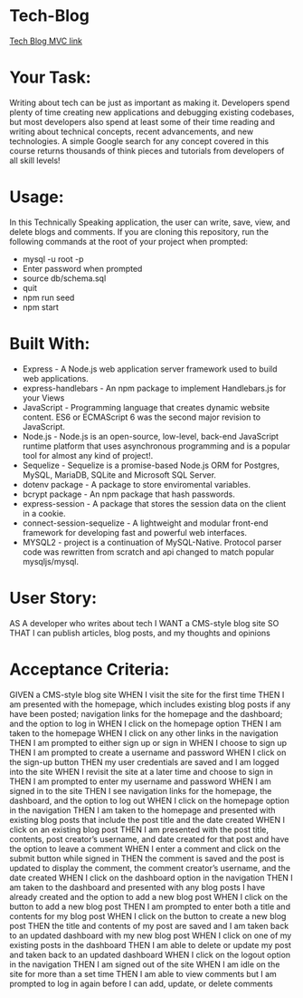# Tech-Blog

[Tech Blog MVC link](https://tech-blogmvc.herokuapp.com/)

# Your Task:
Writing about tech can be just as important as making it. Developers spend plenty of time creating new applications and debugging existing codebases, but most developers also spend at least some of their time reading and writing about technical concepts, recent advancements, and new technologies. A simple Google search for any concept covered in this course returns thousands of think pieces and tutorials from developers of all skill levels!

# Usage:
In this Technically Speaking application, the user can write, save, view, and delete blogs and comments.
If you are cloning this repository, run the following commands at the root of your project when prompted:

* mysql -u root -p
* Enter password when prompted
* source db/schema.sql
* quit
* npm run seed
* npm start

# Built With:
* Express - A Node.js web application server framework used to build web applications.
* express-handlebars - An npm package to implement Handlebars.js for your Views
* JavaScript - Programming language that creates dynamic website content. ES6 or ECMAScript 6 was the second major revision to JavaScript.
* Node.js - Node.js is an open-source, low-level, back-end JavaScript runtime platform that uses asynchronous programming and is a popular tool for almost any kind of project!.
* Sequelize - Sequelize is a promise-based Node.js ORM for Postgres, MySQL, MariaDB, SQLite and Microsoft SQL Server.
* dotenv package - A package to store enviromental variables.
* bcrypt package - An npm package that hash passwords.
* express-session - A package that stores the session data on the client in a cookie.
* connect-session-sequelize - A lightweight and modular front-end framework for developing fast and powerful web interfaces.
* MYSQL2 - project is a continuation of MySQL-Native. Protocol parser code was rewritten from scratch and api changed to match popular mysqljs/mysql.


# User Story:
AS A developer who writes about tech
I WANT a CMS-style blog site
SO THAT I can publish articles, blog posts, and my thoughts and opinions

# Acceptance Criteria:
GIVEN a CMS-style blog site
WHEN I visit the site for the first time
THEN I am presented with the homepage, which includes existing blog posts if any have been posted; navigation links for the homepage and the dashboard; and the option to log in
WHEN I click on the homepage option
THEN I am taken to the homepage
WHEN I click on any other links in the navigation
THEN I am prompted to either sign up or sign in
WHEN I choose to sign up
THEN I am prompted to create a username and password
WHEN I click on the sign-up button
THEN my user credentials are saved and I am logged into the site
WHEN I revisit the site at a later time and choose to sign in
THEN I am prompted to enter my username and password
WHEN I am signed in to the site
THEN I see navigation links for the homepage, the dashboard, and the option to log out
WHEN I click on the homepage option in the navigation
THEN I am taken to the homepage and presented with existing blog posts that include the post title and the date created
WHEN I click on an existing blog post
THEN I am presented with the post title, contents, post creator’s username, and date created for that post and have the option to leave a comment
WHEN I enter a comment and click on the submit button while signed in
THEN the comment is saved and the post is updated to display the comment, the comment creator’s username, and the date created
WHEN I click on the dashboard option in the navigation
THEN I am taken to the dashboard and presented with any blog posts I have already created and the option to add a new blog post
WHEN I click on the button to add a new blog post
THEN I am prompted to enter both a title and contents for my blog post
WHEN I click on the button to create a new blog post
THEN the title and contents of my post are saved and I am taken back to an updated dashboard with my new blog post
WHEN I click on one of my existing posts in the dashboard
THEN I am able to delete or update my post and taken back to an updated dashboard
WHEN I click on the logout option in the navigation
THEN I am signed out of the site
WHEN I am idle on the site for more than a set time
THEN I am able to view comments but I am prompted to log in again before I can add, update, or delete comments


